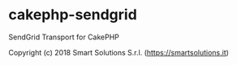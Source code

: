 # cakephp-sendgrid
SendGrid Transport for CakePHP

Copyright (c) 2018 Smart Solutions S.r.l. (https://smartsolutions.it)